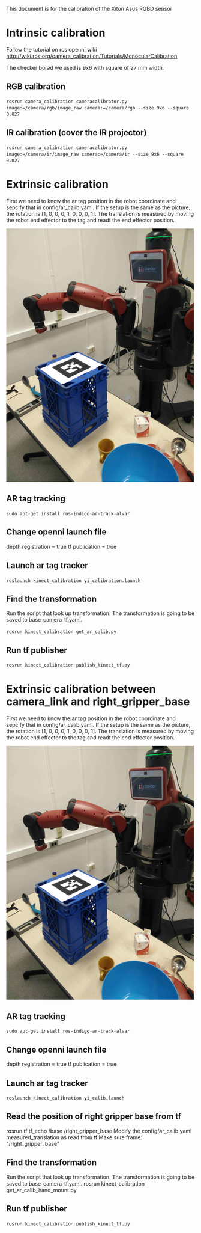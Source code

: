 This document is for the calibration of the Xiton Asus RGBD sensor

# Intrinsic calibration

Follow the tutorial on ros openni wiki
http://wiki.ros.org/camera_calibration/Tutorials/MonocularCalibration

The checker borad we used is 9x6 with square of 27 mm width.

## RGB calibration

`rosrun camera_calibration cameracalibrator.py image:=/camera/rgb/image_raw camera:=/camera/rgb --size 9x6 --square 0.027`

## IR calibration (cover the IR projector)

`rosrun camera_calibration cameracalibrator.py image:=/camera/ir/image_raw camera:=/camera/ir --size 9x6 --square 0.027`

# Extrinsic calibration
First we need to know the ar tag position in the robot coordinate and sepcify that in config/ar_calib.yaml. If the setup is the same as the picture, the rotation is [1, 0, 0, 0, 1, 0, 0, 0, 1]. The translation is measured by moving the robot end effector to the tag and readt the end effector position. 

<img src="https://github.com/YZHANGFPE/baxter_kincet/blob/master/img/setup.jpg" width="500">

## AR tag tracking
`sudo apt-get install ros-indigo-ar-track-alvar`

## Change openni launch file
depth registration = true
tf publication = true

## Launch ar tag tracker
`roslaunch kinect_calibration yi_calibration.launch`

## Find the transformation
Run the script that look up transformation. The transformation is going to be saved to base_camera_tf.yaml.

`rosrun kinect_calibration get_ar_calib.py`

## Run tf publisher
`rosrun kinect_calibration publish_kinect_tf.py`

# Extrinsic calibration between camera_link and right_gripper_base

First we need to know the ar tag position in the robot coordinate and sepcify that in config/ar_calib.yaml. If the setup is the same as the picture, the rotation is [1, 0, 0, 0, 1, 0, 0, 0, 1]. The translation is measured by moving the robot end effector to the tag and readt the end effector position. 

<img src="https://github.com/YZHANGFPE/baxter_kincet/blob/master/img/setup.jpg" width="500">

## AR tag tracking
`sudo apt-get install ros-indigo-ar-track-alvar`

## Change openni launch file
depth registration = true
tf publication = true

## Launch ar tag tracker
`roslaunch kinect_calibration yi_calib.launch`

## Read the position of right gripper base from tf
rosrun tf tf_echo /base /right_gripper_base
Modify the config/ar_calib.yaml measured_translation as read from tf
Make sure frame: "/right_gripper_base"

## Find the transformation
Run the script that look up transformation. The transformation is going to be saved to base_camera_tf.yaml.
rosrun kinect_calibration get_ar_calib_hand_mount.py

## Run tf publisher
`rosrun kinect_calibration publish_kinect_tf.py`



